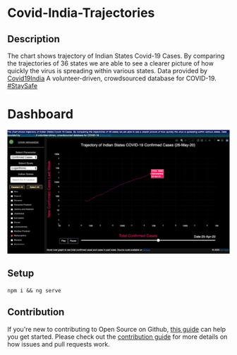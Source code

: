 # Covid-India-Trajectories
## Description
 The chart shows trajectory of Indian States Covid-19 Cases. By comparing the trajectories of 36 states we are able to see a clearer picture of how quickly the virus is spreading within various states. Data provided by <a href="https://api.covid19india.org/" target="_blank">Covid19India</a> A volunteer-driven, crowdsourced database for COVID-19. <a href="https://www.who.int/emergencies/diseases/novel-coronavirus-2019/advice-for-public" target="_blank">#StaySafe</a>


# Dashboard
![Dashboard](https://github.com/Aarif1430/Covid-India-Trajectories/blob/master/src/assets/dashboard.png)

## Setup

```
npm i && ng serve
```

## Contribution

If you're new to contributing to Open Source on Github, [this guide](https://guides.github.com/activities/contributing-to-open-source/) can help you get started. Please check out the [contribution guide](CONTRIBUTING.md) for more details on how issues and pull requests work.
